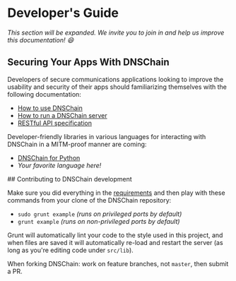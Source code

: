 # Developer's Guide

_This section will be expanded. We invite you to join in and help us improve this documentation! :smile:_

## Securing Your Apps With DNSChain

Developers of secure communications applications looking to improve the usability and security of their apps should familiarizing themselves with the following documentation:

- [How to use DNSChain](How-do-I-use-it.md)
- [How to run a DNSChain server](How-do-I-run-my-own.md)
- [RESTful API specification](What-is-it.md#metaTLD)

Developer-friendly libraries in various languages for interacting with DNSChain in a MITM-proof manner are coming:

- [DNSChain for Python](https://github.com/okTurtles/pydnschain)
- _Your favorite language here!_

<a name="Working"/>
## Contributing to DNSChain development

Make sure you did everything in the [requirements](How-do-I-run-my-own.md#Requirements) and then play with these commands from your clone of the DNSChain repository:

- `sudo grunt example` _(runs on privileged ports by default)_
- `grunt example` _(runs on non-privileged ports by default)_

Grunt will automatically lint your code to the style used in this project, and when files are saved it will automatically re-load and restart the server (as long as you're editing code under `src/lib`).

When forking DNSChain: work on feature branches, not `master`, then submit a PR.